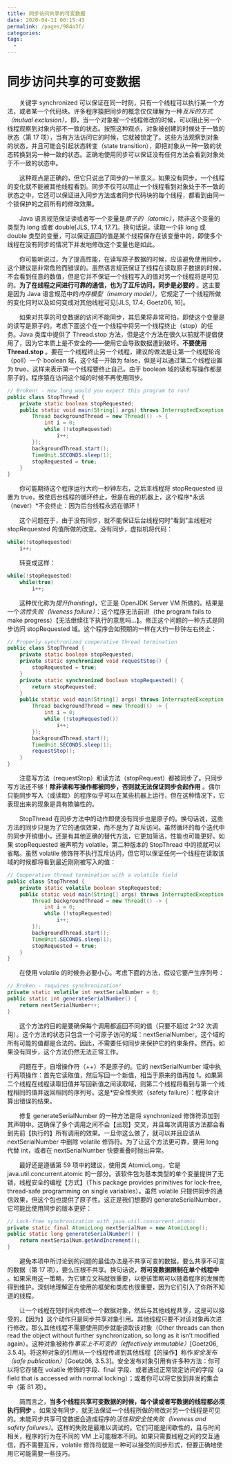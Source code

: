 ```yaml
---
title: 同步访问共享的可变数据
date: 2020-04-11 00:15:43
permalink: /pages/984a3f/
categories:
tags:
  - 
---
```

# 同步访问共享的可变数据

&emsp;&emsp;关键字 synchronized 可以保证在同一时刻，只有一个线程可以执行某一个方法，或者某一个代码块。许多程序猿把同步的概念仅仅理解为一种*互斥的方式（mutual exclusion）*，即，当一个对象被一个线程修改的时候，可以阻止另一个线程观察到对象内部不一致的状态。按照这种观点，对象被创建的时候处于一致的状态（第 17 项），当有方法访问它的时候，它就被锁定了。这些方法观察到对象的状态，并且可能会引起状态转变（state transition），即把对象从一种一致的状态转换到另一种一致的状态。正确地使用同步可以保证没有任何方法会看到对象处于不一致的状态中。

&emsp;&emsp;这种观点是正确的，但它只说出了同步的一半意义。如果没有同步，一个线程的变化就不能被其他线程看到。同步不仅可以阻止一个线程看到对象处于不一致的状态之中，它还可以保证进入同步方法或者同步代码块的每个线程，都看到由同一个锁保护的之前所有的修改效果。

&emsp;&emsp;Java 语言规范保证读或者写一个变量是*原子的（atomic）*，除非这个变量的类型为 long 或者 double\[JLS, 17.4, 17.7\]。换句话说，读取一个非 long 或 double 类型的变量，可以保证返回的值是某个线程保存在该变量中的，即使多个线程在没有同步的情况下并发地修改这个变量也是如此。

&emsp;&emsp;你可能听说过，为了提高性能，在读写原子数据的时候，应该避免使用同步。这个建议是非常危险而错误的。虽然语言规范保证了线程在读取原子数据的时候，不会看到任意的数值，但是它并不保证一个线程写入的值对另一个线程将是可见的。**为了在线程之间进行可靠的通信，也为了互斥访问，同步是必要的** 。这主要是因为 Java 语言规范中的*内存模型（memory model）*，它规定了一个线程所做的变化何时以及如何变成对其他线程可见\[JLS, 17.4; Goetz06, 16\]。

&emsp;&emsp;如果对共享的可变数据的访问不能同步，其后果将非常可怕，即使这个变量是的读写是原子的。考虑下面这个在一个线程中将另一个线程终止（stop）的任务。Java 类库中提供了 Thread.stop 方法，但是这个方法在很久以前就不提倡使用了，因为它本质上是不安全的——使用它会导致数据遭到破坏。**不要使用 Thread.stop** 。要在一个线程终止另一个线程，建议的做法是让第一个线程轮询（poll）一个 boolean 域，这个域一开始为 false，但是可以通过第二个线程设置为 true，这样来表示第一个线程要终止自己。由于 boolean 域的读和写操作都是原子的，程序猿在访问这个域的时候不再使用同步。

```java
// Broken! - How long would you expect this program to run?
public class StopThread {
    private static boolean stopRequested;
    public static void main(String[] args) throws InterruptedException {
        Thread backgroundThread = new Thread(() -> {
            int i = 0;
            while (!stopRequested)
                i++;
        });
        backgroundThread.start();
        TimeUnit.SECONDS.sleep(1);
        stopRequested = true;
    }
}
```

&emsp;&emsp;你可能期待这个程序运行大约一秒钟左右，之后主线程将 stopRequested 设置为 true，致使后台线程的循环终止。但是在我的机器上，这个程序*永远（never）*不会终止：因为后台线程永远在循环！

&emsp;&emsp;这个问题在于，由于没有同步，就不能保证后台线程何时“看到”主线程对 stopRequested 的值所做的改变。没有同步，虚拟机将代码：

```java
while(!stopRequested)
    i++;
```

&emsp;&emsp;转变成这样：

```java
while(!stopRequested)
    while(true)
        i++;
```

&emsp;&emsp;这种优化称为*提升(hoisting)*，它正是 OpenJDK Server VM 所做的。结果是一个*活性失败（liveness failure）*：这个程序无法前进（the program fails to make progress）【无法继续往下执行的意思吗...】。修正这个问题的一种方式是同步访问 stopRequested 域。这个程序会如预期的一样在大约一秒钟左右终止：

```java
// Properly synchronized cooperative thread termination
public class StopThread {
    private static boolean stopRequested;
    private static synchronized void requestStop() {
        stopRequested = true;
    }
    private static synchronized boolean stopRequested() {
        return stopRequested;
    }
    public static void main(String[] args) throws InterruptedException {
        Thread backgroundThread = new Thread(() -> {
            int i = 0;
            while (!stopRequested())
                i++;
        });
        backgroundThread.start();
        TimeUnit.SECONDS.sleep(1);
        requestStop();
    }
}
```

&emsp;&emsp;注意写方法（requestStop）和读方法（stopRequest）都被同步了。只同步写方法还不够！**除非读和写操作都被同步，否则就无法保证同步会起作用** 。偶尔只能同步写入（或读取）的程序似乎可以在某些机器上运行，但在这种情况下，它表现出来的现象是具有欺骗性的。

&emsp;&emsp;StopThread 在同步方法中的动作即使没有同步也是原子的。换句话说，这些方法的同步只是为了它的通信效果，而不是为了互斥访问。虽然循环的每个迭代中的同步开销很小，还是有其他正确的替代方法，它更加简洁，性能也可能更好。如果 stopRequested 被声明为 volatile，第二种版本的 StopThread 中的锁就可以省略。虽然 volatile 修饰符不执行互斥访问，但它可以保证任何一个线程在读取该域的时候都将看到最近刚刚被写入的值：

```java
// Cooperative thread termination with a volatile field
public class StopThread {
    private static volatile boolean stopRequested;
    public static void main(String[] args) throws InterruptedException {
        Thread backgroundThread = new Thread(() -> {
            int i = 0;
            while (!stopRequested)
                i++;
        });
        backgroundThread.start();
        TimeUnit.SECONDS.sleep(1);
        stopRequested = true;
    }
}
```

&emsp;&emsp;在使用 volatile 的时候务必要小心。考虑下面的方法，假设它要产生序列号：

```java
// Broken - requires synchronization!
private static volatile int nextSerialNumber = 0;
public static int generateSerialNumber() {
    return nextSerialNumber++;
}
```

&emsp;&emsp;这个方法的目的是要确保每个调用都返回不同的值（只要不超过 2^32 次调用）。这个方法的状态只包含一个可原子访问的域：nextSerialNumber，这个域的所有可能的值都是合法的。因此，不需要任何同步来保护它的约束条件。然而，如果没有同步，这个方法仍然无法正常工作。

&emsp;&emsp;问题在于，自增操作符（++）不是原子的。它的 nextSerialNumber 域中执行两项操作：首先它读取值，然后写回一个新值，相当于原来的值再加 1。如果第二个线程在线程读取旧值并写回新值之间读取域，则第二个线程将看到与第一个线程相同的值并返回相同的序列号。这是\*安全性失败（safety failure）：程序会计算出错误的结果。

&emsp;&emsp;修复 generateSerialNumber 的一种方法是将 synchronized 修饰符添加到其声明中。这确保了多个调用之间不会【出现】交叉，并且每次调用该方法都会看到先前【执行的】所有调用的效果。一旦你这么做了，就可以并且应该从 nextSerialNumber 中删除 volatile 修饰符。为了让这个方法更可靠，要用 long 代替 int，或者在 nextSerialNumber 快要重叠时抛出异常。

&emsp;&emsp;最好还是遵循第 59 项中的建议，使用类 AtomicLong，它是 java.util.concurrent.atomic 的一部分。该软件包为基本类型的单个变量提供了无锁，线程安全的编程【方式】（This package provides primitives for lock-free, thread-safe programming on single variables）。虽然 volatile 只提供同步的通信效果，但这个包也提供了原子性。这正是我们想要的 generateSerialNumber，它可能比使用同步的版本更好：

```java
// Lock-free synchronization with java.util.concurrent.atomic
private static final AtomicLong nextSerialNum = new AtomicLong();
public static long generateSerialNumber() {
    return nextSerialNum.getAndIncrement();
}
```

&emsp;&emsp;避免本项中所讨论到的问题的最佳办法是不共享可变的数据。要么共享不可变的数据（第 17 项），要么压根不共享。换句话说，**将可变数据限制在单个线程中** 。如果采用这一策略，为它建立文档就很重要，以便该策略可以随着程序的发展而得到维护。深刻地理解正在使用的框架和类库也很重要，因为它们引入了你所不知道的线程。

&emsp;&emsp;让一个线程在短时间内修改一个数据对象，然后与其他线程共享，这是可以接受的，【因为】这个动作只是同步共享对象引用。其他线程只要不对该对象再次进行修改，那么其他线程不需要使用同步就能读取该对象（Other threads can then read the object without further synchronization, so long as it isn’t modified again）。这种对象被称作*事实上不可变的（effectively immutable）*\[Goetz06, 3.5.4\]。将这种对象的引用从一个线程传递到其他线程【的操作】称作*安全发布（safe publication）*\[Goetz06, 3.5.3\]。安全发布对象引用有许多种方法：你可以将它存储在 volatile 修饰的字段、final 字段、或者通过正常锁定访问的字段（a field that is accessed with normal locking）；或者你可以将它放到并发的集合中（第 81 项）。

&emsp;&emsp;简而言之，**当多个线程共享可变数据的时候，每个读或者写数据的线程都必须执行同步** 。如果没有同步，就无法保证一个线程所做的修改对另一个线程是可见的。未能同步共享可变数据会造成程序的*活性和安全性失败（liveness and safety failures）*。这样的失败是最难以调试的。它们可能是间歇性的，且与时间相关，程序的行为在不同的 VM 上可能根本不同。如果只需要线程之间的交互通信，而不需要互斥，volatile 修饰符就是一种可以接受的同步形式，但要正确地使用它可能需要一些技巧。

